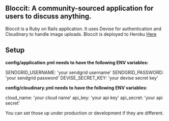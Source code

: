 ## Bloccit: A community-sourced application for users to discuss anything.

Bloccit is a Ruby on Rails application. It uses Devise for authentication and Cloudinary to handle image uploads.
Bloccit is deployed to Heroku [Here](http://devtheory-bloccit.herokuapp.com)

Setup
---

**config/application.yml needs to have the following ENV variables:**

SENDGRID_USERNAME: 'your sendgrid username'
SENDGRID_PASSWORD: 'your sendgrid password'
DEVISE_SECRET_KEY: 'your devise secret key'

**config/cloudinary.yml needs to have the following ENV variables:**

cloud_name: 'your cloud name'
api_key: 'your api key'
api_secret: 'your api secret'

You can set those up under production or development if they are different.